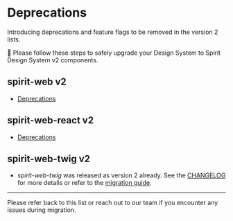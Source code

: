 # Deprecations

Introducing deprecations and feature flags to be removed in the version 2 lists.

💁 Please follow these steps to safely upgrade your Design System to Spirit Design System v2 components.

## spirit-web v2

- [Deprecations][web-deprecations-v2]

## spirit-web-react v2

- [Deprecations][web-react-deprecations-v2]

## spirit-web-twig v2

- _spirit-web-twig_ was released as version 2 already. See the [CHANGELOG][twig-changelog] for more details or refer to the [migration guide][twig-migration-v2].

---

Please refer back to this list or reach out to our team if you encounter any issues during migration.

[web-deprecations-v2]: https://github.com/lmc-eu/spirit-design-system/blob/main/packages/web/DEPRECATIONS-v2.md
[web-react-deprecations-v2]: https://github.com/lmc-eu/spirit-design-system/blob/main/packages/web-react/DEPRECATIONS-v2.md
[twig-changelog]: https://github.com/lmc-eu/spirit-design-system/blob/main/packages/web-twig/CHANGELOG.md
[twig-migration-v2]: https://github.com/lmc-eu/spirit-design-system/blob/main/packages/web-twig/MIGRATION-v2.md
